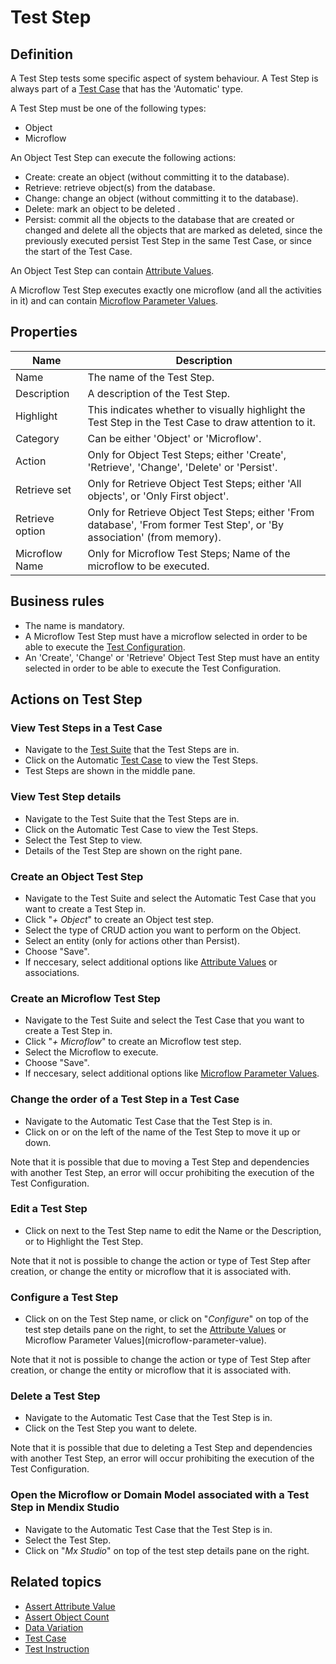 # Test Step

## Definition

A Test Step tests some specific aspect of system behaviour. A Test Step is always part of a [Test Case](test-case) that has the 'Automatic' type.

A Test Step must be one of the following types:
- Object
- Microflow

An Object Test Step can execute the following actions:
- Create: create an object (without committing it to the database).
- Retrieve: retrieve object(s) from the database.
- Change: change an object (without committing it to the database).
- Delete: mark an object to be deleted .
- Persist: commit all the objects to the database that are created or changed and delete all the objects that are marked as deleted, since the previously executed persist Test Step in the same Test Case, or since the start of the Test Case.

An Object Test Step can contain [Attribute Values](attribute-value). 

A Microflow Test Step executes exactly one microflow (and all the activities in it) and can contain [Microflow Parameter Values](microflow-parameter-value).

## Properties
| Name | Description |
| ----------- | ----------- |
| Name | The name of the Test Step. |
| Description | A description of the Test Step. |
| Highlight | This indicates whether to visually highlight the Test Step in the Test Case to draw attention to it. |
| Category | Can be either 'Object' or 'Microflow'. |
| Action | Only for Object Test Steps; either 'Create', 'Retrieve', 'Change', 'Delete' or 'Persist'. |
| Retrieve set | Only for Retrieve Object Test Steps; either 'All objects', or 'Only First object'. |
| Retrieve option | Only for Retrieve Object Test Steps; either 'From database', 'From former Test Step', or 'By association' (from memory). |
| Microflow Name | Only for Microflow Test Steps; Name of the microflow to be executed. |

## Business rules
- The name is mandatory.
- A Microflow Test Step must have a microflow selected in order to be able to execute the [Test Configuration](test-configuration).
- An 'Create', 'Change' or 'Retrieve' Object Test Step must have an entity selected in order to be able to execute the Test Configuration.

## Actions on Test Step

### View Test Steps in a Test Case
- Navigate to the [Test Suite](test-suite) that the Test Steps are in.
- Click on the Automatic [Test Case](test-case) to view the Test Steps.
- Test Steps are shown in the middle pane.

### View Test Step details
- Navigate to the Test Suite that the Test Steps are in.
- Click on the Automatic Test Case to view the Test Steps.
- Select the Test Step to view.
- Details of the Test Step are shown on the right pane.

### Create an Object Test Step
- Navigate to the Test Suite and select the Automatic Test Case that you want to create a Test Step in.
- Click "*+ Object*" to create an Object test step.
- Select the type of CRUD action you want to perform on the Object.
- Select an entity (only for actions other than Persist).
- Choose "Save".
- If neccesary, select additional options like [Attribute Values](attribute-value) or associations.

### Create an Microflow Test Step
- Navigate to the Test Suite and select the Test Case that you want to create a Test Step in.
- Click "*+ Microflow*" to create an Microflow test step.
- Select the Microflow to execute.
- Choose "Save".
- If neccesary, select additional options like [Microflow Parameter Values](microflow-parameter-value).

### Change the order of a Test Step in a Test Case
- Navigate to the Automatic Test Case that the Test Step is in.
- Click on <i class="fas fa-arrow-up"></i> or <i class="fas fa-arrow-down"></i> on the left of the name of the Test Step to move it up or down.

Note that it is possible that due to moving a Test Step and dependencies with another Test Step, an error will occur prohibiting the execution of the Test Configuration.

### Edit a Test Step
- Click on <i class="fa fa-pencil"></i> next to the Test Step name to edit the Name or the Description, or to Highlight the Test Step.

Note that it not is possible to change the action or type of Test Step after creation, or change the entity or microflow that it is associated with.

### Configure a Test Step
- Click on <i class="fas fa-cog"></i> on the Test Step name, or click on "*Configure*" on top of the test step details pane on the right, to set the [Attribute Values](attribute-value) or Microflow Parameter Values](microflow-parameter-value).

Note that it not is possible to change the action or type of Test Step after creation, or change the entity or microflow that it is associated with.

### Delete a Test Step
- Navigate to the Automatic Test Case that the Test Step is in.
- Click <i class="fas fa-trash-alt"></i> on the Test Step you want to delete.

Note that it is possible that due to deleting a Test Step and dependencies with another Test Step, an error will occur prohibiting the execution of the Test Configuration.

### Open the Microflow or Domain Model associated with a Test Step in Mendix Studio
- Navigate to the Automatic Test Case that the Test Step is in.
- Select the Test Step.
- Click on "*Mx Studio*" on top of the test step details pane on the right.

## Related topics
- [Assert Attribute Value](assert-attribute-value)
- [Assert Object Count](assert-object-count)
- [Data Variation](datavariation)
- [Test Case](test-case)
- [Test Instruction](test-instruction)
